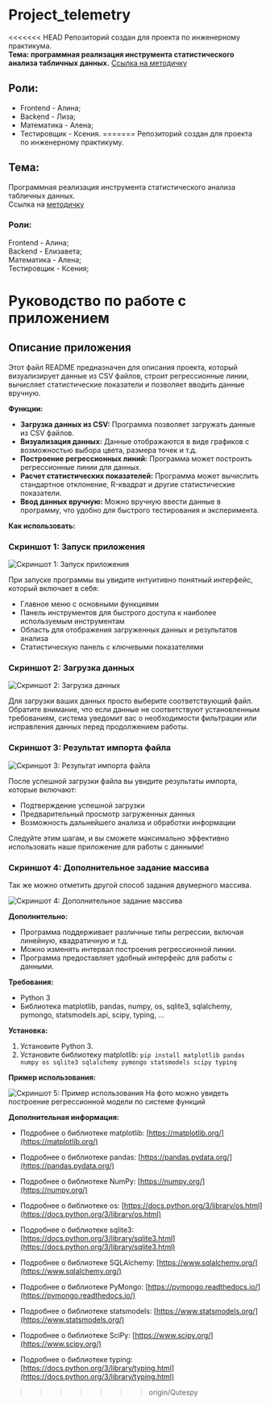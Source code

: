 # Project_telemetry
<<<<<<< HEAD
Репозиторий создан для проекта по инженерному практикума. \
**Тема: программная реализация инструмента статистического анализа табличных данных.**
[Ссылка на методичку](https://disk.yandex.ru/d/c39fEGJGDEyEbg/01.%20Анализ%20телеметрии.pdf)

## Роли: 
 - Frontend - Алина;
 - Backend - Лиза;
 - Математика - Алена;
 - Тестировщик - Ксения.
=======
Репозиторий создан для проекта по инженерному практикуму. 
## Тема: 
Программная реализация инструмента статистического анализа табличных данных.\
Ссылка на [методичку](https://disk.yandex.ru/d/c39fEGJGDEyEbg/01.%20Анализ%20телеметрии.pdf)
### Роли:
 Frontend - Алина;  
 Backend - Елизавета;  
 Математика - Алена;  
 Тестировщик - Ксения;  


# Руководство по работе с приложением

## Описание приложения

Этот файл README предназначен для описания проекта, который визуализирует данные из CSV файлов, строит регрессионные линии, вычисляет статистические показатели и позволяет вводить данные вручную.

**Функции:**

* **Загрузка данных из CSV:** Программа позволяет загружать данные из CSV файлов.
* **Визуализация данных:** Данные отображаются в виде графиков с возможностью выбора цвета, размера точек и т.д.
* **Построение регрессионных линий:** Программа может построить регрессионные линии для данных.
* **Расчет статистических показателей:** Программа может вычислить стандартное отклонение, R-квадрат и другие статистические показатели.
* **Ввод данных вручную:** Можно вручную ввести данные в программу, что удобно для быстрого тестирования и эксперимента.


**Как использовать:**

### Скриншот 1: Запуск приложения

![Скриншот 1: Запуск приложения](images/screenshot1.jpg)


При запуске программы вы увидите интуитивно понятный интерфейс, который включает в себя:
- Главное меню с основными функциями
- Панель инструментов для быстрого доступа к наиболее используемым инструментам
- Область для отображения загруженных данных и результатов анализа
- Статистическую панель с ключевыми показателями

### Скриншот 2: Загрузка данных

![Скриншот 2: Загрузка данных](images/screenshot2.jpg)


Для загрузки ваших данных просто выберите соответствующий файл. Обратите внимание, что если данные не соответствуют установленным требованиям, система уведомит вас о необходимости фильтрации или исправления данных перед продолжением работы.

### Скриншот 3: Результат импорта файла

![Скриншот 3: Результат импорта файла](images/screenshot3.jpg)


После успешной загрузки файла вы увидите результаты импорта, которые включают:
- Подтверждение успешной загрузки
- Предварительный просмотр загруженных данных
- Возможность дальнейшего анализа и обработки информации

Следуйте этим шагам, и вы сможете максимально эффективно использовать наше приложение для работы с данными!

### Скриншот 4: Дополнительное задание массива

Так же можно отметить другой способ задания двумерного массива.

![Скриншот 4: Дополнительное задание массива](images/screenshot4.jpg)


**Дополнительно:**

* Программа поддерживает различные типы регрессии, включая линейную, квадратичную и т.д.
* Можно изменять интервал построения регрессионной линии.
* Программа предоставляет удобный интерфейс для работы с данными.

**Требования:**

* Python 3
* Библиотека matplotlib, pandas, numpy, os, sqlite3, sqlalchemy, pymongo, statsmodels.api, scipy, typing, ...

**Установка:**

1. Установите Python 3.
2. Установите библиотеку matplotlib: `pip install matplotlib pandas numpy os sqlite3 sqlalchemy pymongo statsmodels scipy typing`


**Пример использования:**

![Скриншот 5: Пример использования](images/screenshot5.jpg)
На фото можно увидеть построение регрессионной модели по системе функций

**Дополнительная информация:**

* Подробнее о библиотеке matplotlib: [https://matplotlib.org/](https://matplotlib.org/)

* Подробнее о библиотеке pandas: [https://pandas.pydata.org/](https://pandas.pydata.org/)

* Подробнее о библиотеке NumPy: [https://numpy.org/](https://numpy.org/)

* Подробнее о библиотеке os: [https://docs.python.org/3/library/os.html](https://docs.python.org/3/library/os.html)

* Подробнее о библиотеке sqlite3: [https://docs.python.org/3/library/sqlite3.html](https://docs.python.org/3/library/sqlite3.html)

* Подробнее о библиотеке SQLAlchemy: [https://www.sqlalchemy.org/](https://www.sqlalchemy.org/)

* Подробнее о библиотеке PyMongo: [https://pymongo.readthedocs.io/](https://pymongo.readthedocs.io/)

* Подробнее о библиотеке statsmodels: [https://www.statsmodels.org/](https://www.statsmodels.org/)

* Подробнее о библиотеке SciPy: [https://www.scipy.org/](https://www.scipy.org/)

* Подробнее о библиотеке typing: [https://docs.python.org/3/library/typing.html](https://docs.python.org/3/library/typing.html)
>>>>>>> origin/Qutespy

